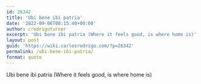 ```yaml
---
id: 26342
title: 'Ubi bene ibi patria'
date: '2022-09-06T08:15:40+00:00'
author: crodrigoturner
excerpt: 'Ubi bene ibi patria (Where it feels good, is where home is)'
layout: post
guid: 'https://wiki.carlosrodrigo.com/?p=26342'
permalink: /ubi-bene-ibi-patria/
format: quote
---
```


Ubi bene ibi patria (Where it feels good, is where home is)